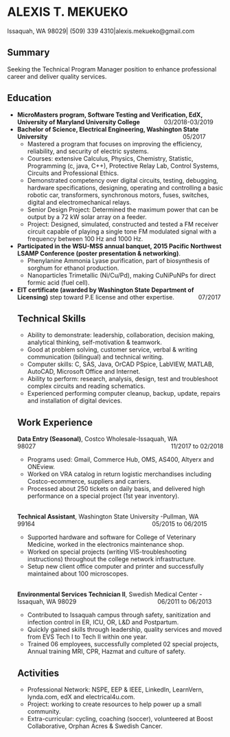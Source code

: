 <h1>ALEXIS T. MEKUEKO</h1>

<p>Issaquah, WA 98029| (509) 339 4310|alexis.mekueko@gmail.com</p>

<h2>Summary</h2>

<p>Seeking the Technical Program Manager position to enhance professional career and deliver quality services.</p>

<h2>Education</h2>

<ul>
<li><strong>MicroMasters program, Software Testing and Verification, EdX, University of Maryland University College</strong>&emsp;&emsp;&emsp;&emsp;03/2018-03/2019
<li><strong>Bachelor of Science, Electrical Engineering, Washington State University</strong>&emsp;&emsp;&emsp;&emsp;&emsp;&emsp;&emsp;&emsp;&emsp;&emsp;&emsp;&emsp;&emsp;&emsp;&emsp;&emsp;&emsp;&emsp;&emsp;&emsp;&ensp;&ensp;&ensp;&emsp;05/2017
<ul><li>Mastered a program that focuses on improving the efficiency, reliability, and security of electric systems.</li>
<li>Courses: extensive Calculus, Physics, Chemistry, Statistic, Programming (c, java, C++), Protective Relay Lab, Control Systems, Circuits and Professional Ethics.</li>
<li>Demonstrated competency over digital circuits, testing, debugging, hardware specifications, designing, operating and controlling a basic robotic car, transformers, synchronous motors, fuses, switches, digital and electromechanical relays.</li>
<li>Senior Design Project: Determined the maximum power that can be output by a 72 kW solar array on a feeder.</li>
<li>Project: Designed, simulated, constructed and tested a FM receiver circuit capable of playing a single tone FM modulated signal with a frequency between 100 Hz and 1000 Hz.</li></ul></li>
<li><strong>Participated in the WSU-MSS annual banquet, 2015 Pacific Northwest LSAMP Conference (poster presentation &amp; networking)</strong>.
<ul><li>Phenylanine Ammonia Lyase purification, part of biosynthesis of sorghum for ethanol production.</li>
<li>Nanoparticles Trimetallic (Ni/Cu/Pd), making CuNiPuNPs for direct formic acid (fuel cell).</li></ul></li>
<li><strong>EIT certificate (awarded by Washington State Department of Licensing)</strong> step toward P.E license and other expertise.&emsp;&emsp;&emsp;&emsp;07/2017                                                  </li>

<h2>Technical Skills</h2>

<ul>
<li>Ability to demonstrate: leadership, collaboration, decision making, analytical thinking, self-motivation &amp; teamwork.</li>
<li>Good at problem solving, customer service, verbal &amp; writing communication (bilingual) and technical writing.</li>
<li>Computer skills: C, SAS, Java, OrCAD PSpice, LabVIEW, MATLAB, AutoCAD, Microsoft Office and Internet.</li>
<li>Ability to perform: research, analysis, design, test and troubleshoot complex circuits and reading schematics.</li>
<li>Experienced performing computer cleanup, backup, update, repairs and installation of digital devices.</li>
</ul>

<h2>Work Experience</h2>

<p><strong>Data Entry (Seasonal)</strong>, Costco Wholesale-Issaquah, WA 98027&emsp;&emsp;&emsp;&emsp;&emsp;&emsp;&emsp;&emsp;&emsp;&emsp;&emsp;&emsp;&emsp;&emsp;&emsp;&emsp;&emsp;&emsp;&emsp;&emsp;&emsp;&emsp;&ensp;11/2017 to 02/2018</p>
<ul>
<li>Programs used: Gmail, Commerce Hub, OMS, AS400, Altyerx and ONEview.</li>
<li>Worked on VRA catalog in return logistic merchandises including Costco-ecommerce, suppliers and carriers.</li>
<li>Processed about 250 tickets on daily basis, and delivered high performance on a special project (1st year inventory).</li>
</ul>
&emsp;
<p><strong>Technical Assistant</strong>, Washington State University -Pullman, WA 99164&emsp;&emsp;&emsp;&emsp;&emsp;&emsp;&emsp;&emsp;&emsp;&emsp;&emsp;&emsp;&emsp;&emsp;&emsp;&emsp;&emsp;&emsp;&emsp;&ensp;05/2015 to 06/2015</p>
<ul>
<li>Supported hardware and software for College of Veterinary Medicine, worked in the electronics maintenance shop.</li>
<li>Worked on special projects (writing VIS-troubleshooting instructions) throughout the college network infrastructure.</li>
<li>Setup new client office computer and printer and successfully maintained about 100 microscopes.</li>
</ul>
&emsp;
<p><strong>Environmental Services Technician II</strong>, Swedish Medical Center -Issaquah, WA 98029&emsp;&emsp;&emsp;&emsp;&emsp;&emsp;&emsp;&emsp;&emsp;&emsp;&emsp;&emsp;&ensp;&emsp;06/2011 to 06/2013</p>
<ul>
<li>Contributed to Issaquah campus through safety, sanitization and infection control in ER, ICU, OR, L&D and Postpartum.</li>
<li>Quickly gained skills through leadership, quality services and moved from EVS Tech I to Tech II within one year.</li>
<li>Trained 06 employees, successfully completed 02 special projects, Annual training MRI, CPR, Hazmat and culture of safety.</li>
</ul>

<h2>Activities</h2>

<ul>
<li>Professional Network: NSPE, EEP &amp; IEEE, LinkedIn, LearnVern, lynda.com, edX and electrical4u.com.</li>
<li>Project: working to create resources to help power up a small community.</li>
<li>Extra-curricular: cycling, coaching (soccer), volunteered at Boost Collaborative, Orphan Acres &amp; Swedish Cancer.</li>
</ul>


